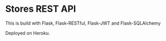 # Stores REST API

This is build with Flask, Flask-RESTful, Flask-JWT and Flask-SQLAlchemy

Deployed on Heroku.